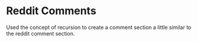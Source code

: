 # Reddit Comments

Used the concept of recursion to create a comment section a little similar to the reddit comment section.
